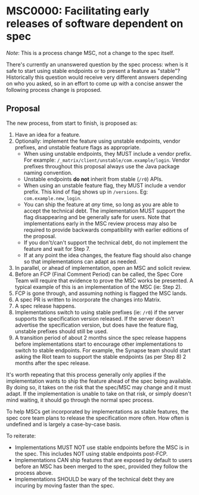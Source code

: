 # MSC0000: Facilitating early releases of software dependent on spec

*Note*: This is a process change MSC, not a change to the spec itself.

There's currently an unanswered question by the spec process: when is it
safe to start using stable endpoints or to present a feature as "stable"?
Historically this question would receive very different answers depending
on who you asked, so in an effort to come up with a concise answer the
following process change is proposed.

## Proposal

The new process, from start to finish, is proposed as:

1. Have an idea for a feature.
2. Optionally: implement the feature using unstable endpoints, vendor prefixes,
   and unstable feature flags as appropriate.
   * When using unstable endpoints, they MUST include a vendor prefix. For
     example: `/_matrix/client/unstable/com.example/login`. Vendor prefixes
     throughout this proposal always use the Java package naming convention.
   * Unstable endpoints **do not** inherit from stable (`/r0`) APIs.
   * When using an unstable feature flag, they MUST include a vendor prefix.
     This kind of flag shows up in `/versions`. Eg: `com.example.new_login`.
   * You can ship the feature at *any* time, so long as you are able to accept
     the technical debt. The implementation MUST support the flag disappearing
     and be generally safe for users. Note that implementations early in the MSC
     review process may also be required to provide backwards compatibility with
     earlier editions of the proposal.
   * If you don't/can't support the technical debt, do not implement the feature
     and wait for Step 7.
   * If at any point the idea changes, the feature flag should also change so
     that implementations can adapt as needed.
3. In parallel, or ahead of implementation, open an MSC and solicit review.
4. Before an FCP (Final Comment Period) can be called, the Spec Core Team will
   require that evidence to prove the MSC works be presented. A typical example
   of this is an implementation of the MSC (ie: Step 2).
5. FCP is gone through, and assuming nothing is flagged the MSC lands.
6. A spec PR is written to incorporate the changes into Matrix.
7. A spec release happens.
8. Implementations switch to using stable prefixes (ie: `/r0`) if the server
   supports the specification version released. If the server doesn't advertise
   the specification version, but does have the feature flag, unstable prefixes
   should still be used.
9. A transition period of about 2 months since the spec release happens before
   implementations start to encourage other implementations to switch to stable
   endpoints. For example, the Synapse team should start asking the Riot team to
   support the stable endpoints (as per Step 8) 2 months after the spec release.

It's worth repeating that this process generally only applies if the implementation
wants to ship the feature ahead of the spec being available. By doing so, it takes
on the risk that the spec/MSC may change and it must adapt. If the implementation
is unable to take on that risk, or simply doesn't mind waiting, it should go through
the normal spec process.

To help MSCs get incorporated by implementations as stable features, the spec core
team plans to release the specification more often. How often is undefined and is
largely a case-by-case basis.

To reiterate:

* Implementations MUST NOT use stable endpoints before the MSC is in the spec. This
  includes NOT using stable endpoints post-FCP.
* Implementations CAN ship features that are exposed by default to users before an
  MSC has been merged to the spec, provided they follow the process above.
* Implementations SHOULD be wary of the technical debt they are incuring by moving
  faster than the spec.
